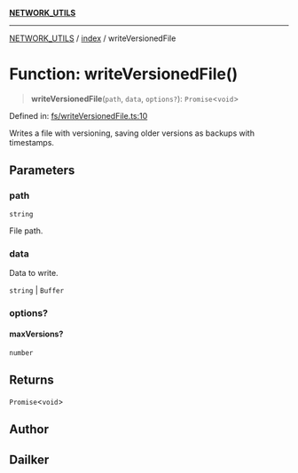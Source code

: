 [**NETWORK_UTILS**](../../README.md)

***

[NETWORK_UTILS](../../README.md) / [index](../README.md) / writeVersionedFile

# Function: writeVersionedFile()

> **writeVersionedFile**(`path`, `data`, `options?`): `Promise`\<`void`\>

Defined in: [fs/writeVersionedFile.ts:10](https://github.com/dailker/everyutil/blob/26e2bb73429918cf0d08899e9efd90b82a42c92e/src/fs/writeVersionedFile.ts#L10)

Writes a file with versioning, saving older versions as backups with timestamps.

## Parameters

### path

`string`

File path.

### data

Data to write.

`string` | `Buffer`

### options?

#### maxVersions?

`number`

## Returns

`Promise`\<`void`\>

## Author

## Dailker
